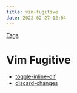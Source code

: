 ```yaml
---
title: vim-fugitive
date: 2022-02-27 12:04
---
```


[Tags](Tags.md)

# Vim Fugitive

-   [toggle-inline-dif](toggle-inline-dif.md)
-   [discard-changes](discard-changes-in-vim-fugitive.md)
